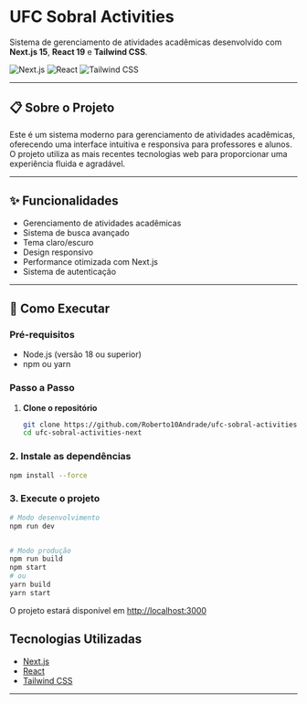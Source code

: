 # UFC Sobral Activities

Sistema de gerenciamento de atividades acadêmicas desenvolvido com **Next.js 15**, **React 19** e **Tailwind CSS**.

![Next.js](https://img.shields.io/badge/Next.js-15.1.7-black?style=flat-square&logo=next.js)
![React](https://img.shields.io/badge/React-19.0.0-blue?style=flat-square&logo=react)
![Tailwind CSS](https://img.shields.io/badge/Tailwind_CSS-3.x-38B2AC?style=flat-square&logo=tailwind-css)

---

## 📋 Sobre o Projeto

Este é um sistema moderno para gerenciamento de atividades acadêmicas, oferecendo uma interface intuitiva e responsiva para professores e alunos. O projeto utiliza as mais recentes tecnologias web para proporcionar uma experiência fluida e agradável.

---

## ✨ Funcionalidades

- Gerenciamento de atividades acadêmicas
- Sistema de busca avançado
- Tema claro/escuro
- Design responsivo
- Performance otimizada com Next.js
- Sistema de autenticação

---

## 🚀 Como Executar

### Pré-requisitos

- Node.js (versão 18 ou superior)
- npm ou yarn

### Passo a Passo

1. **Clone o repositório**

   ```bash
   git clone https://github.com/Roberto10Andrade/ufc-sobral-activities-next.git
   cd ufc-sobral-activities-next
   ```

### 2. Instale as dependências

```bash
npm install --force
```

### 3. Execute o projeto

```bash
# Modo desenvolvimento
npm run dev


# Modo produção
npm run build
npm start
# ou
yarn build
yarn start
```

O projeto estará disponível em [http://localhost:3000](http://localhost:3000)

## Tecnologias Utilizadas

- [Next.js](https://nextjs.org/)
- [React](https://reactjs.org/)
- [Tailwind CSS](https://tailwindcss.com/)
---

